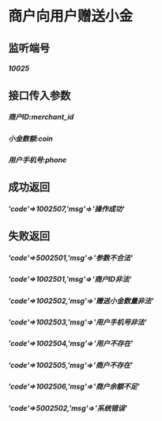 # 商户向用户赠送小金
## 监听端号
##### *10025*
## 接口传入参数
##### **商户ID**:*merchant_id*
##### **小金数额**:*coin*
##### **用户手机号**:*phone*
## 成功返回
##### **'code'=>1002507,'msg'=>'操作成功'**
## 失败返回
##### **'code'=>5002501,'msg'=>'参数不合法'**
##### **'code'=>1002501,'msg'=>'商户ID非法'**
##### **'code'=>1002502,'msg'=>'赠送小金数量非法'**
##### **'code'=>1002503,'msg'=>'用户手机号非法'**
##### **'code'=>1002504,'msg'=>'用户不存在'**
##### **'code'=>1002505,'msg'=>'商户不存在'**
##### **'code'=>1002506,'msg'=>'商户余额不足'**
##### **'code'=>5002502,'msg'=>'系统错误'**
